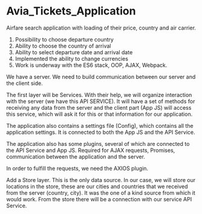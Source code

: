 # Avia_Tickets_Application
Airfare search application with loading of their price, country and air carrier.

1. Possibility to choose departure country
2. Ability to choose the country of arrival
3. Ability to select departure date and arrival date
4. Implemented the ability to change currencies
5. Work is underway with the ES6 stack, OOP, AJAX, Webpack.

We have a server. We need to build communication between our server and the client side.

The first layer will be Services. With their help, we will organize interaction with the server (we have this API SERVICE). It will have a set of methods for receiving any data from the server and the client part (App JS) will access this service, which will ask it for this or that information for our application.

The application also contains a settings file (Config), which contains all the application settings. It is connected to both the App JS and the API Service.

The application also has some plugins, several of which are connected to the API Service and App JS. Required for AJAX requests, Promises, communication between the application and the server. 

In order to fulfill the requests, we need the AXIOS plugin.

Add a Store layer. This is the only data source. In our case, we will store our locations in the store, these are our cities and countries that we received from the server (country, city). It was the one of a kind source from which it would work. From the store there will be a connection with our service API Service.
